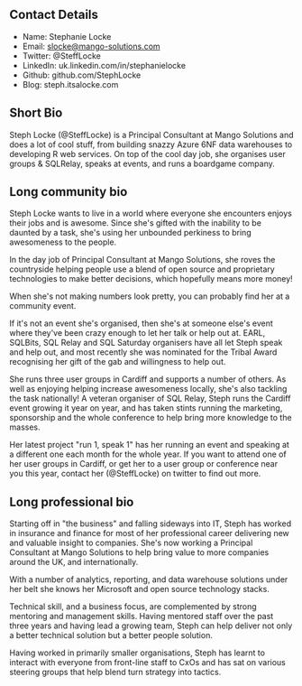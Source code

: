 Contact Details
------
- Name: Stephanie Locke
- Email: slocke@mango-solutions.com
- Twitter: @SteffLocke
- LinkedIn: uk.linkedin.com/in/stephanielocke
- Github: github.com/StephLocke
- Blog: steph.itsalocke.com

Short Bio
------
Steph Locke (@SteffLocke) is a Principal Consultant at Mango Solutions and does a lot of cool stuff, from building snazzy Azure 6NF data warehouses to developing R web services. On top of the cool day job, she organises user groups & SQLRelay, speaks at events, and runs a boardgame company.

Long community bio
------
Steph Locke wants to live in a world where everyone she encounters enjoys their jobs and is awesome. Since she's gifted with the inability to be daunted by a task, she's using her unbounded perkiness to bring awesomeness to the people.

In the day job of Principal Consultant at Mango Solutions, she roves the countryside helping people use a blend of open source and proprietary technologies to make better decisions, which hopefully means more money!

When she's not making numbers look pretty, you can probably find her at a community event. 

If it's not an event she's organised, then she's at someone else's event where they've been crazy enough to let her talk or help out at. EARL, SQLBits, SQL Relay and SQL Saturday organisers have all let Steph speak and help out, and most recently she was nominated for the Tribal Award recognising her gift of the gab and willingness to help out. 

She runs three user groups in Cardiff and supports a number of others. As well as enjoying helping increase awesomeness locally, she's also tackling the task nationally! A veteran organiser of SQL Relay, Steph runs the Cardiff event growing it year on year, and has taken stints running the marketing, sponsorship and the whole conference to help bring more knowledge to the masses.

Her latest project "run 1, speak 1" has her running an event and speaking at a different one each month for the whole year. If you want to attend one of her user groups in Cardiff, or get her to a user group or conference near you this year, contact her (@SteffLocke) on twitter to find out more.

Long professional bio
------
Starting off in "the business" and falling sideways into IT, Steph has worked in insurance and finance for most of her professional career delivering new and valuable insight to companies. She's now working a Principal Consultant at Mango Solutions to help bring value to more companies around the UK, and internationally.

With a number of analytics, reporting, and data warehouse solutions under her belt she knows her Microsoft and open source technology stacks. 

Technical skill, and a business focus, are complemented by strong mentoring and management skills. Having mentored staff over the past three years and having lead a growing team, Steph can help deliver not only a better technical solution but a better people solution.

Having worked in primarily smaller organisations, Steph has learnt to interact with everyone from front-line staff to CxOs and has sat on various steering groups that help blend turn strategy into tactics.